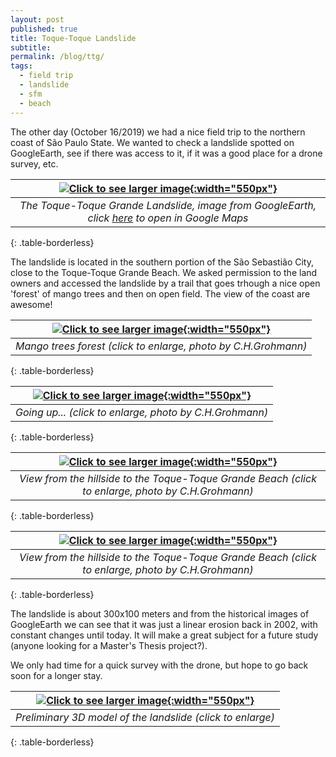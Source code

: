 ```yaml
---
layout: post
published: true
title: Toque-Toque Landslide
subtitle: 
permalink: /blog/ttg/
tags:
  - field trip
  - landslide
  - sfm
  - beach
---
```


The other day (October 16/2019) we had a nice field trip to the northern coast of São Paulo State. We wanted to check a landslide spotted on GoogleEarth, see if there was access to it, if it was a good place for a drone survey, etc.  

<!--more-->
| [![]({{site.baseurl}}/img/ttg/ttg_gearth2.jpg "Click to see larger image"){:width="550px"}]({{site.baseurl}}/img/ttg/ttg_gearth2.jpg) |
|:--:| 
| *The Toque-Toque Grande Landslide, image from GoogleEarth, click [here](https://goo.gl/maps/YKHrnekHsb6rH5SZ9) to open in Google Maps* |
{: .table-borderless}
<br>


The landslide is located in the southern portion of the São Sebastião City, close to the Toque-Toque Grande Beach. We asked permission to the land owners and accessed the landslide by a trail that goes trhough a nice open 'forest' of mango trees and then on open field. The view of the coast are awesome!  


| [![]({{site.baseurl}}/img/ttg/Guano_IMG_6323_small.JPG "Click to see larger image"){:width="550px"}]({{site.baseurl}}/img/ttg/Guano_IMG_6323.JPG) |
|:--:| 
| *Mango trees forest (click to enlarge, photo by C.H.Grohmann)* |
{: .table-borderless}
<br>


| [![]({{site.baseurl}}/img/ttg/Guano_IMG_6325_small.JPG "Click to see larger image"){:width="550px"}]({{site.baseurl}}/img/ttg/Guano_IMG_6325.JPG) |
|:--:| 
| *Going up... (click to enlarge, photo by C.H.Grohmann)* |
{: .table-borderless}
<br>


| [![]({{site.baseurl}}/img/ttg/Guano_IMG_6326_small.JPG "Click to see larger image"){:width="550px"}]({{site.baseurl}}/img/ttg/Guano_IMG_6326.JPG) |
|:--:| 
| *View from the hillside to the Toque-Toque Grande Beach (click to enlarge, photo by C.H.Grohmann)* |
{: .table-borderless}
<br>


| [![]({{site.baseurl}}/img/ttg/Guano_IMG_6335_small.JPG "Click to see larger image"){:width="550px"}]({{site.baseurl}}/img/ttg/Guano_IMG_6335.JPG) |
|:--:| 
| *View from the hillside to the Toque-Toque Grande Beach (click to enlarge, photo by C.H.Grohmann)* |
{: .table-borderless}
<br>


The landslide is about 300x100 meters and from the historical images of GoogleEarth we can see that it was just a linear erosion back in 2002, with constant changes until today. It will make a great subject for a future study (anyone looking for a Master's Thesis project?). 

We only had time for a quick survey with the drone, but hope to go back soon for a longer stay. 


| [![]({{site.baseurl}}/img/ttg/3d_ttg1_small.png "Click to see larger image"){:width="550px"}]({{site.baseurl}}/img/ttg/3d_ttg1.png) |
|:--:| 
| *Preliminary 3D model of the landslide (click to enlarge)* |
{: .table-borderless}
<br>


&nbsp;
&nbsp;
